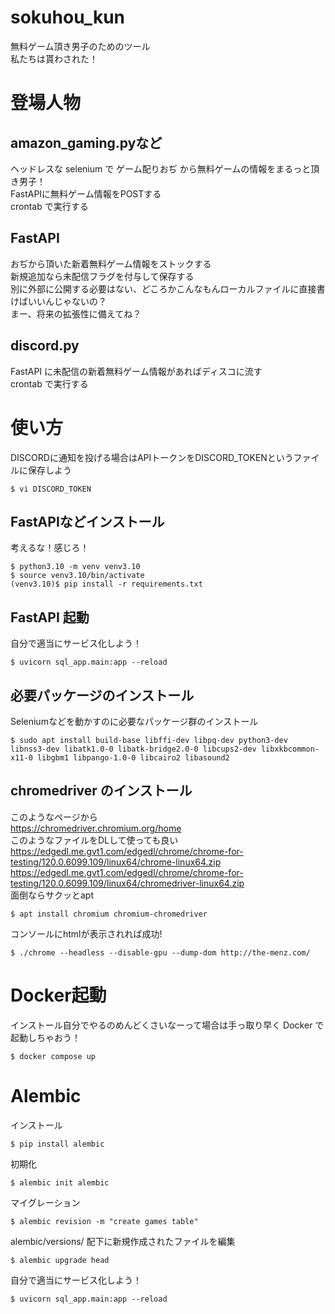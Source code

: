 # sokuhou_kun
無料ゲーム頂き男子のためのツール  
私たちは貰わされた！

# 登場人物
## amazon_gaming.pyなど
ヘッドレスな selenium で ゲーム配りおぢ から無料ゲームの情報をまるっと頂き男子！  
FastAPIに無料ゲーム情報をPOSTする  
crontab で実行する  

## FastAPI
おぢから頂いた新着無料ゲーム情報をストックする  
新規追加なら未配信フラグを付与して保存する  
別に外部に公開する必要はない、どころかこんなもんローカルファイルに直接書けばいいんじゃないの？  
まー、将来の拡張性に備えてね？  

## discord.py
FastAPI に未配信の新着無料ゲーム情報があればディスコに流す  
crontab で実行する  

# 使い方
DISCORDに通知を投げる場合はAPIトークンをDISCORD_TOKENというファイルに保存しよう
```
$ vi DISCORD_TOKEN
```

## FastAPIなどインストール
考えるな！感じろ！
```
$ python3.10 -m venv venv3.10
$ source venv3.10/bin/activate
(venv3.10)$ pip install -r requirements.txt
```

## FastAPI 起動
自分で適当にサービス化しよう！
```
$ uvicorn sql_app.main:app --reload
```

## 必要パッケージのインストール
Seleniumなどを動かすのに必要なパッケージ群のインストール
```
$ sudo apt install build-base libffi-dev libpq-dev python3-dev libnss3-dev libatk1.0-0 libatk-bridge2.0-0 libcups2-dev libxkbcommon-x11-0 libgbm1 libpango-1.0-0 libcairo2 libasound2
```

## chromedriver のインストール
このようなページから  
https://chromedriver.chromium.org/home  
このようなファイルをDLして使っても良い  
https://edgedl.me.gvt1.com/edgedl/chrome/chrome-for-testing/120.0.6099.109/linux64/chrome-linux64.zip  
https://edgedl.me.gvt1.com/edgedl/chrome/chrome-for-testing/120.0.6099.109/linux64/chromedriver-linux64.zip  
面倒ならサクッとapt
```
$ apt install chromium chromium-chromedriver
```
  
コンソールにhtmlが表示されれば成功!  
```
$ ./chrome --headless --disable-gpu --dump-dom http://the-menz.com/
```

# Docker起動
インストール自分でやるのめんどくさいなーって場合は手っ取り早く Docker で起動しちゃおう！
```
$ docker compose up
```

# Alembic
インストール
```
$ pip install alembic
```

初期化
```
$ alembic init alembic
```

マイグレーション
```
$ alembic revision -m "create games table"
```

alembic/versions/ 配下に新規作成されたファイルを編集
```
$ alembic upgrade head
```


自分で適当にサービス化しよう！
```
$ uvicorn sql_app.main:app --reload
```

